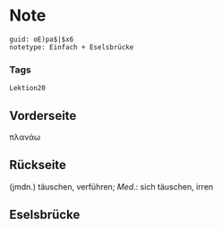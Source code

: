 # Note
```
guid: oE)pa$|$x6
notetype: Einfach + Eselsbrücke
```

### Tags
```
Lektion20
```

## Vorderseite
πλανάω

## Rückseite
(jmdn.) täuschen, verführen; 
<i>Med</i>.: sich täuschen, irren

## Eselsbrücke

